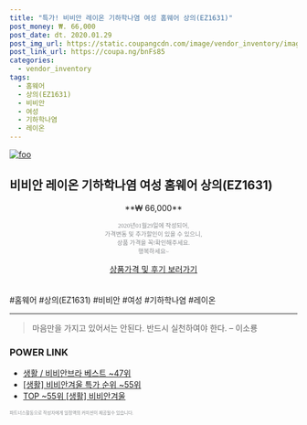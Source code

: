 ```yaml
--- 
title: "특가! 비비안 레이온 기하학나염 여성 홈웨어 상의(EZ1631)" 
post_money: ₩. 66,000 
post_date: dt. 2020.01.29 
post_img_url: https://static.coupangcdn.com/image/vendor_inventory/images/2019/03/09/17/5/9bba45b6-7297-4b8d-bd3f-fa38b51cb05f.jpg 
post_link_url: https://coupa.ng/bnFs85 
categories: 
  - vendor_inventory 
tags: 
  - 홈웨어 
  - 상의(EZ1631) 
  - 비비안 
  - 여성 
  - 기하학나염 
  - 레이온 
--- 
```

[![foo](https://static.coupangcdn.com/image/vendor_inventory/images/2019/03/09/17/5/9bba45b6-7297-4b8d-bd3f-fa38b51cb05f.jpg)](https://coupa.ng/bnFs85) 

## 비비안 레이온 기하학나염 여성 홈웨어 상의(EZ1631) 
<p style="text-align: center;">**₩ 66,000**</p> 
<p style="text-align: center;"><span style="color: #898c8f; font-family: Georgia,Times,serif; font-size: 0.75em;">2020년01월29일에 작성되어, <br>가격변동 및 추가할인이 있을 수 있으니,<br> 상품 가격을 꼭!확인해주세요.<br>행복하세요~</span> 
</p>	 
<div markdown="0" style="text-align: center;"><a href="https://coupa.ng/bnFs85" class="btn btn--success">상품가격 및 후기 보러가기</a></div> 
<br><br> 
  #홈웨어 #상의(EZ1631) #비비안 #여성 #기하학나염 #레이온 
<hr> 

> 마음만을 가지고 있어서는 안된다. 반드시 실천하여야 한다. – 이소룡 


### POWER LINK

* <a href="https://blog.naver.com/santokki14/221780579359" target="_blank">생활 / 비비안브라 베스트 ~47위</a>
* <a href="https://blog.naver.com/sakai111/221785159703" target="_blank"> [생활] 비비안겨울 특가 순위 ~55위</a>
* <a href="https://blog.naver.com/an0733/221785159704" target="_blank"> TOP ~55위 [생활] 비비안겨울</a>

<span style="color: #898c8f; font-family: Georgia,Times,serif; font-size: 0.55em;">파트너스활동으로 작성자에게 일정액의 커미션이 제공될수 있습니다.</span> 
